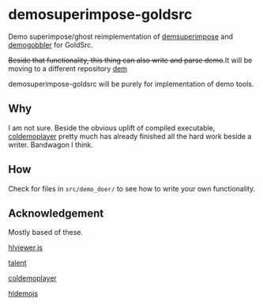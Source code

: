 # demosuperimpose-goldsrc

Demo superimpose/ghost reimplementation of [demsuperimpose](https://github.com/matthewearl/demsuperimpose) and [demogobbler](https://github.com/lipsanen/demogobbler) for GoldSrc.

~~Beside that functionality, this thing can also write and parse demo~~.It will be moving to a different repository [dem](https://github.com/khanghugo/dem)

demosuperimpose-goldsrc will be purely for implementation of demo tools.

## Why

I am not sure. Beside the obvious uplift of compiled executable, [coldemoplayer](https://github.com/jpcy/coldemoplayer) pretty much has already finished all the hard work beside a writer. Bandwagon I think.

## How

Check for files in `src/demo_doer/` to see how to write your own functionality.

## Acknowledgement

Mostly based of these.

[hlviewer.js](https://github.com/skyrim/hlviewer.js)

[talent](https://github.com/cgdangelo/talent/tree/main)

[coldemoplayer](https://github.com/jpcy/coldemoplayer)

[hldemojs](https://github.com/Matherunner/hldemojs)
